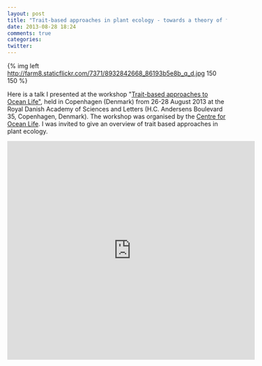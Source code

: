 ```yaml
---
layout: post
title: "Trait-based approaches in plant ecology - towards a theory of form and function"
date: 2013-08-28 18:24
comments: true
categories:
twitter:
---
```

{% img left http://farm8.staticflickr.com/7371/8932842668_86193b5e8b_q_d.jpg 150 150 %}

Here is a talk I presented at the workshop "[Trait-based approaches to Ocean Life"](http://trait-based-workshop.dk/), held in Copenhagen (Denmark) from 26-28 August 2013 at the Royal Danish Academy of Sciences and Letters (H.C. Andersens Boulevard 35, Copenhagen, Denmark). The workshop was organised by the [Centre for Ocean Life](http://www.oceanlifecentre.dk/). I was invited to give an overview of trait based approaches in plant ecology. <!-- more -->


<iframe src="http://wl.figshare.com/articles/782265/embed?show_title=1" width="568" height="502" frameborder="0"></iframe>
